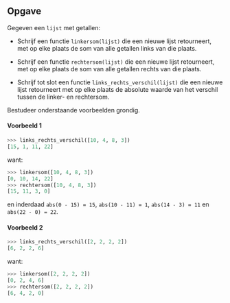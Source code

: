 ## Opgave

Gegeven een `lijst` met getallen:

- Schrijf een functie `linkersom(lijst)` die een nieuwe lijst retourneert, met op elke plaats de som van alle getallen links van die plaats.

- Schrijf een functie `rechtersom(lijst)` die een nieuwe lijst retourneert, met op elke plaats de som van alle getallen rechts van die plaats.

- Schrijf tot slot een functie `links_rechts_verschil(lijst)` die een nieuwe lijst retourneert met op elke plaats de absolute waarde van het verschil tussen de linker- en rechtersom.

Bestudeer onderstaande voorbeelden grondig.

#### Voorbeeld 1

```python
>>> links_rechts_verschil([10, 4, 8, 3])
[15, 1, 11, 22]
```

want:

```python
>>> linkersom([10, 4, 8, 3])
[0, 10, 14, 22]
>>> rechtersom([10, 4, 8, 3])
[15, 11, 3, 0]
```

en inderdaad `abs(0 - 15) = 15`,  `abs(10 - 11) = 1`, `abs(14 - 3) = 11` en `abs(22 - 0) = 22`.


#### Voorbeeld 2

```python
>>> links_rechts_verschil([2, 2, 2, 2])
[6, 2, 2, 6]
```

want:

```python
>>> linkersom([2, 2, 2, 2])
[0, 2, 4, 6]
>>> rechtersom([2, 2, 2, 2])
[6, 4, 2, 0]
```